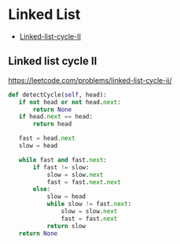  # Linked List

+ [Linked-list-cycle-II](#linked-list-cycle-ii)

 ## Linked list cycle II

 https://leetcode.com/problems/linked-list-cycle-ii/ 

 ```python
def detectCycle(self, head):
    if not head or not head.next:
        return None
    if head.next == head:
        return head

    fast = head.next
    slow = head

    while fast and fast.next:
        if fast != slow:
            slow = slow.next
            fast = fast.next.next
        else:
            slow = head
            while slow != fast.next:
                slow = slow.next
                fast = fast.next
            return slow
    return None



 ```